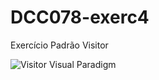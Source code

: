 # DCC078-exerc4
Exercício Padrão Visitor

![Visitor Visual Paradigm](https://github.com/user-attachments/assets/00595e64-63ed-4a46-9206-6f2653d0548e)
